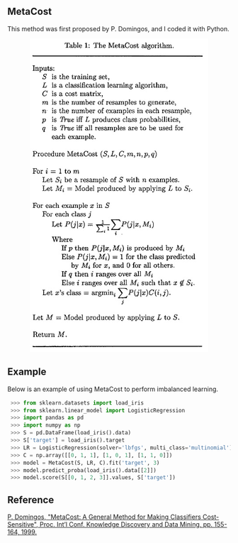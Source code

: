 ## MetaCost
This method was first proposed by P. Domingos, and I coded it with Python.

<p align="center">
<img src="https://github.com/Treers/MetaCost/blob/master/etc/metacost.jpg" />
</p>

## Example
Below is an example of using MetaCost to perform imbalanced learning.
```python
 >>> from sklearn.datasets import load_iris
 >>> from sklearn.linear_model import LogisticRegression
 >>> import pandas as pd
 >>> import numpy as np
 >>> S = pd.DataFrame(load_iris().data)
 >>> S['target'] = load_iris().target
 >>> LR = LogisticRegression(solver='lbfgs', multi_class='multinomial')
 >>> C = np.array([[0, 1, 1], [1, 0, 1], [1, 1, 0]])
 >>> model = MetaCost(S, LR, C).fit('target', 3)
 >>> model.predict_proba(load_iris().data[[2]])
 >>> model.score(S[[0, 1, 2, 3]].values, S['target'])
```

Reference
---------
[P. Domingos, "MetaCost: A General Method for Making Classifiers Cost-Sensitive", Proc. Int’l Conf. Knowledge Discovery and Data Mining, pp. 155-164, 1999.](https://homes.cs.washington.edu/~pedrod/papers/kdd99.pdf)
